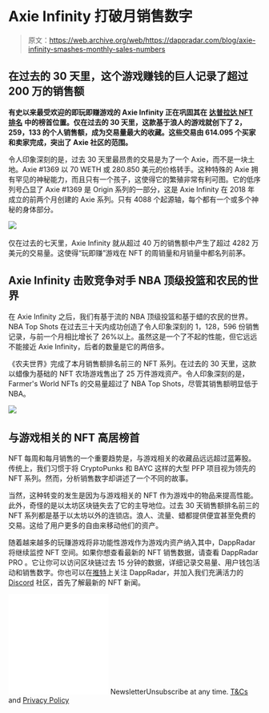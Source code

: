 # Axie Infinity 打破月销售数字

> 原文：<https://web.archive.org/web/https://dappradar.com/blog/axie-infinity-smashes-monthly-sales-numbers>

## 在过去的 30 天里，这个游戏赚钱的巨人记录了超过 200 万的销售额

**有史以来最受欢迎的即玩即赚游戏的 Axie Infinity 正在巩固其在** [**达普拉达 NFT 排名**](https://web.archive.org/web/20221002200831/https://dappradar.com/nft) **中的榜首位置。仅在过去的 30 天里，这款基于浪人的游戏就创下了 2，259，133 的个人销售额，成为交易量最大的收藏。这些交易由 614.095 个买家和卖家完成，突出了 Axie 社区的范围。**

令人印象深刻的是，过去 30 天里最昂贵的交易是为了一个 Axie，而不是一块土地。Axie #1369 以 70 WETH 或 280.850 美元的价格转手。这种特殊的 Axie 拥有罕见的神秘能力，而且只有一个孩子，这使得它的繁殖非常有利可图。它的低序列号凸显了 Axie #1369 是 Origin 系列的一部分，这是 Axie Infinity 在 2018 年成立的前两个月创建的 Axie 系列。只有 4088 个起源轴，每个都有一个或多个神秘的身体部分。

![](img/3e5bc1fc8514fcb4f67bd9279be3b89f.png)

仅在过去的七天里，Axie Infinity 就从超过 40 万的销售额中产生了超过 4282 万美元的交易量。这使得“玩即赚”游戏在 NFT 的周销量和月销量中都名列前茅。

## Axie Infinity 击败竞争对手 NBA 顶级投篮和农民的世界

在 Axie Infinity 之后，我们有基于流的 NBA 顶级投篮和基于蜡的农民的世界。NBA Top Shots 在过去三十天内成功创造了令人印象深刻的 1，128，596 份销售记录，与前一个月相比增长了 26%以上。虽然这是一个了不起的性能，但它远远不能接近 Axie Infinity，后者的数量是它的两倍多。

《农夫世界》完成了本月销售额排名前三的 NFT 系列。在过去的 30 天里，这款以蜡像为基础的 NFT 农场游戏售出了 25 万件游戏资产。令人印象深刻的是，Farmer's World NFTs 的交易量超过了 NBA Top Shots，尽管其销售额明显低于 NBA。

![](img/df2db7ee58b8b0e07569cf647a62665c.png)

## 与游戏相关的 NFT 高居榜首

NFT 每周和每月销售的一个重要趋势是，与游戏相关的收藏品远远超过蓝筹股。传统上，我们习惯于将 CryptoPunks 和 BAYC 这样的大型 PFP 项目视为领先的 NFT 系列。然而，分析销售数字却讲述了一个不同的故事。

当然，这种转变的发生是因为与游戏相关的 NFT 作为游戏中的物品来提高性能。此外，奇怪的是以太坊区块链失去了它的主导地位。过去 30 天销售额排名前三的 NFT 系列都是基于以太坊以外的连锁店。浪人、流量、蜡都提供便宜甚至免费的交易。这给了用户更多的自由来移动他们的资产。

随着越来越多的玩赚游戏将非功能性游戏作为游戏内资产纳入其中，DappRadar 将继续监控 NFT 空间。如果你想查看最新的 NFT 销售数据，请查看 DappRadar PRO 。它让你可以访问区块链过去 15 分钟的数据，详细记录交易量、用户钱包活动和销售数字。你也可以在[推特](https://web.archive.org/web/20221002200831/https://twitter.com/dappradar)上关注 DappRadar，并加入我们充满活力的 [Discord](https://web.archive.org/web/20221002200831/https://discord.gg/4ybbssrHkm) 社区，首先了解最新的 NFT 新闻。

![](img/6d5a4a2d609c56e1a5771717e54ba759.png) NewsletterUnsubscribe at any time. [T&Cs](https://web.archive.org/web/20221002200831/https://dappradar.com/terms) and [Privacy Policy](https://web.archive.org/web/20221002200831/https://dappradar.com/privacy-policy)